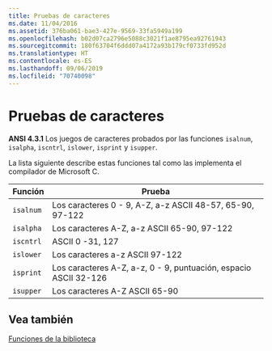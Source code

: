 ```yaml
---
title: Pruebas de caracteres
ms.date: 11/04/2016
ms.assetid: 376ba061-bae3-427e-9569-33fa5949a199
ms.openlocfilehash: b02d07ca2796e5088c3021f1ae8795ea92761943
ms.sourcegitcommit: 180f63704f6ddd07a4172a93b179cf0733fd952d
ms.translationtype: HT
ms.contentlocale: es-ES
ms.lasthandoff: 09/06/2019
ms.locfileid: "70740098"
---
```

# <a name="character-testing"></a>Pruebas de caracteres

**ANSI 4.3.1** Los juegos de caracteres probados por las funciones `isalnum`, `isalpha`, `iscntrl`, `islower`, `isprint` y `isupper`.

La lista siguiente describe estas funciones tal como las implementa el compilador de Microsoft C.

|Función|Prueba|
|--------------|---------------|
|`isalnum`|Los caracteres 0 - 9, A-Z, a-z ASCII 48-57, 65-90, 97-122|
|`isalpha`|Los caracteres A-Z, a-z ASCII 65-90, 97-122|
|`iscntrl`|ASCII 0 -31, 127|
|`islower`|Los caracteres a-z ASCII 97-122|
|`isprint`|Los caracteres A-Z, a-z, 0 - 9, puntuación, espacio ASCII 32-126|
|`isupper`|Los caracteres A-Z ASCII 65-90|

## <a name="see-also"></a>Vea también

[Funciones de la biblioteca](../c-language/library-functions.md)
